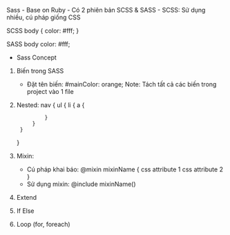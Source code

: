 Sass
    - Base on Ruby
    - Có 2 phiên bản SCSS & SASS
    - SCSS: Sử dụng nhiều, cú pháp giống CSS

SCSS
    body {
        color: #fff;
    }

SASS
    body
        color: #fff;

* Sass Concept

1. Biến trong SASS
    - Đặt tên biến: #mainColor: orange;
    Note: Tách tất cả các biến trong project vào 1 file

2. Nested:
    nav {
        ul {
            li {
                a {
                    
                }
            }
        }
    }

3. Mixin:
    - Cú pháp khai báo:
        @mixin mixinName {
            css attribute 1
            css attribute 2
        }
    - Sử dụng mixin:
        @include mixinName()

4. Extend
5. If Else
6. Loop (for, foreach)